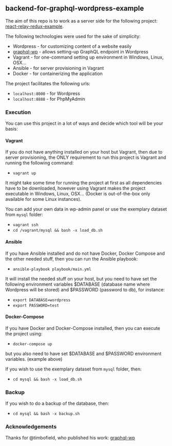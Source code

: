 ## backend-for-graphql-wordpress-example

The aim of this repo is to work as a server side for the following project: [react-relay-redux-example](https://github.com/tommyJS/react-relay-redux).

The following technologies were used for the sake of simplicity:
 - Wordpress - for customizing content of a website easily
 - [graphql-wp](https://github.com/timbofield/graphql-wp) - allows setting-up GraphQL endpoint in Wordpress
 - Vagrant - for one-command setting up environment in Windows, Linux, OSX...
 - Ansible - for server provisioning in Vagrant
 - Docker - for containerizing the application

The project facilitates the following urls:
 - `localhost:8000` - for Wordpress
 - `localhost:8888` - for PhpMyAdmin

### Execution

You can use this project in a lot of ways and decide which tool will be your basis:

#### Vagrant

If you do not have anything installed on your host but Vagrant, then due to server provisioning, the ONLY requirement to run this project is Vagrant and running the following command: 
 - `vagrant up`

It might take some time for running the project at first as all dependencies have to be downloaded, however using Vagrant makes the project executable in Windows, Linux, OSX... (Docker is out-of-the-box only available for some Linux instances).

You can add your own data in wp-admin panel or use the exemplary dataset from `mysql` folder:
 - `vagrant ssh`
 - `cd /vagrant/mysql && bash -x load_db.sh`

#### Ansible

If you have Ansible installed and do not have Docker, Docker Compose and the other needed stuff, then you can run the Ansible playbook:
 - `ansible-playbook playbook/main.yml`

It will install the needed stuff on your host, but you need to have set the following environment variables $DATABASE (database name where Wordpress will be stored) and $PASSWORD (password to db), for instance:
 - `export DATABASE=wordpress`
 - `export PASSWORD=test`

#### Docker-Compose

If you have Docker and Docker-Compose installed, then you can execute the project using:
 - `docker-compose up`

but you also need to have set $DATABASE and $PASSWORD environment variables. (example above)

If you wish to use the exemplary dataset from `mysql` folder, then:
 - `cd mysql && bash -x load_db.sh`

### Backup

If you wish to do a backup of the database, then:
 - `cd mysql && bash -x backup.sh`

### Acknowledgements
Thanks for @timbofield, who published his work: [graphql-wp](https://github.com/timbofield/graphql-wp)
